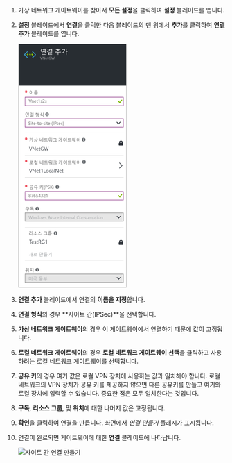 1. 가상 네트워크 게이트웨이를 찾아서 **모든 설정**을 클릭하여 **설정** 블레이드를 엽니다.

2. **설정** 블레이드에서 **연결**을 클릭한 다음 블레이드의 맨 위에서 **추가**를 클릭하여 **연결 추가** 블레이드를 엽니다.

	![사이트 간 연결 만들기](./media/vpn-gateway-add-site-to-site-connection-rm-portal-include/addconnection250.png)

3. **연결 추가** 블레이드에서 연결의 **이름을 지정**합니다.

4. **연결 형식**의 경우 **사이트 간(IPSec)**을 선택합니다.

5. **가상 네트워크 게이트웨이**의 경우 이 게이트웨이에서 연결하기 때문에 값이 고정됩니다.

6. **로컬 네트워크 게이트웨이**의 경우 **로컬 네트워크 게이트웨이 선택**을 클릭하고 사용하려는 로컬 네트워크 게이트웨이를 선택합니다.

7. **공유 키**의 경우 여기 값은 로컬 VPN 장치에 사용하는 값과 일치해야 합니다. 로컬 네트워크의 VPN 장치가 공유 키를 제공하지 않으면 다른 공유키를 만들고 여기와 로컬 장치에 입력할 수 있습니다. 중요한 점은 모두 일치한다는 것입니다.

8. **구독**, **리소스 그룹**, 및 **위치**에 대한 나머지 값은 고정됩니다.

9. **확인**을 클릭하여 연결을 만듭니다. 화면에서 *연결 만들기* 플래시가 표시됩니다.

10. 연결이 완료되면 게이트웨이에 대한 **연결** 블레이드에 나타납니다.

	![사이트 간 연결 만들기](./media/vpn-gateway-add-site-to-site-connection-rm-portal-include/connectionstatus450.png)

<!-----HONumber=AcomDC_0406_2016-->